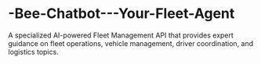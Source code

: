 # -Bee-Chatbot---Your-Fleet-Agent
A specialized AI-powered Fleet Management API that provides expert guidance on fleet operations, vehicle management, driver coordination, and logistics topics.
